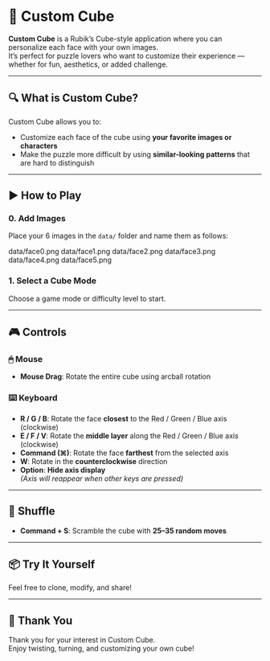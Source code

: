 # 🧊 Custom Cube

**Custom Cube** is a Rubik’s Cube-style application where you can personalize each face with your own images.  
It’s perfect for puzzle lovers who want to customize their experience — whether for fun, aesthetics, or added challenge.

---

## 🔍 What is Custom Cube?

Custom Cube allows you to:
- Customize each face of the cube using **your favorite images or characters**
- Make the puzzle more difficult by using **similar-looking patterns** that are hard to distinguish

---

## ▶️ How to Play

### 0. Add Images
Place your 6 images in the `data/` folder and name them as follows:

data/face0.png
data/face1.png
data/face2.png
data/face3.png
data/face4.png
data/face5.png


### 1. Select a Cube Mode
Choose a game mode or difficulty level to start.

---

## 🎮 Controls

### 🖱 Mouse
- **Mouse Drag**: Rotate the entire cube using arcball rotation

### ⌨️ Keyboard
- **R / G / B**: Rotate the face **closest** to the Red / Green / Blue axis (clockwise)
- **E / F / V**: Rotate the **middle layer** along the Red / Green / Blue axis (clockwise)
- **Command (⌘)**: Rotate the face **farthest** from the selected axis
- **W**: Rotate in the **counterclockwise** direction
- **Option**: **Hide axis display**  
  *(Axis will reappear when other keys are pressed)*

---

## 🔀 Shuffle

- **Command + S**: Scramble the cube with **25–35 random moves**

---

## 📦 Try It Yourself

Feel free to clone, modify, and share!

---

## 🙏 Thank You

Thank you for your interest in Custom Cube.  
Enjoy twisting, turning, and customizing your own cube!

